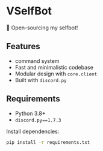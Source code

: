 # VSelfBot

🚀 Open-sourcing my selfbot!

## Features

- command system
- Fast and minimalistic codebase
- Modular design with `core.client`
- Built with `discord.py`

## Requirements

- Python 3.8+
- `discord.py==1.7.3`

Install dependencies:

```bash
pip install -r requirements.txt
